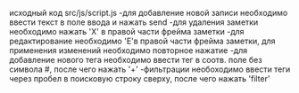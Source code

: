 исходный код src/js/script.js
-для добавление новой записи необходимо ввести текст в поле ввода и нажать send
-для удаления заметки необходимо нажать 'Х' в правой части фрейма заметки
-для редактирование необходимо 'E'в правой части фрейма заметки, для применения изменений необходимо повторное нажатие
-для добавление нового тега необходимо ввести тег в соотв. поле без символа #, после чего нажать '+'
-фильтрации необоходимо ввести теги через пробел в поисковую строку сверху, после чего нажать 'filter'

